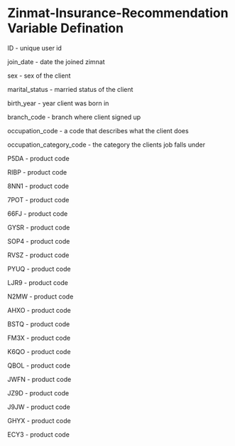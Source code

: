 # Zinmat-Insurance-Recommendation Variable Defination
ID - unique user id

join_date - date the joined zimnat

sex - sex of the client

marital_status - married status of the client

birth_year - year client was born in

branch_code - branch where client signed up

occupation_code - a code that describes what the client does 

occupation_category_code - the category the clients job falls under

P5DA - product code

RIBP - product code

8NN1 - product code

7POT - product code

66FJ - product code

GYSR - product code

SOP4 - product code

RVSZ - product code

PYUQ - product code

LJR9 - product code

N2MW - product code

AHXO - product code

BSTQ - product code

FM3X - product code

K6QO - product code

QBOL - product code

JWFN - product code

JZ9D - product code

J9JW - product code

GHYX - product code

ECY3 - product code
